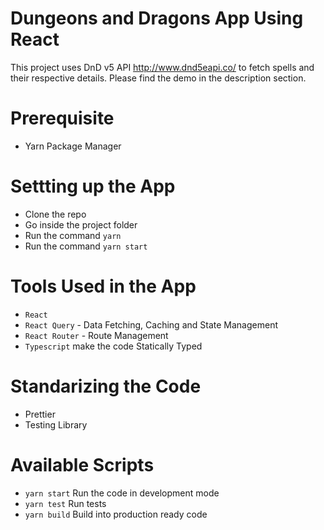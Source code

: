 # Dungeons and Dragons App Using React
This project uses DnD v5 API http://www.dnd5eapi.co/ to fetch spells and their respective details. Please find the demo in the description section.

# Prerequisite
  * Yarn Package Manager
  
# Settting up the App
- Clone the repo
- Go inside the project folder
- Run the command ```yarn```
- Run the command ```yarn start```

# Tools Used in the App
- ```React```
- ```React Query``` - Data Fetching, Caching and State Management
- ```React Router``` - Route Management
- ```Typescript``` make the code Statically Typed

# Standarizing the Code
- Prettier
- Testing Library

# Available Scripts
- ```yarn start``` Run the code in development mode
- ```yarn test``` Run tests
- ```yarn build``` Build into production ready code